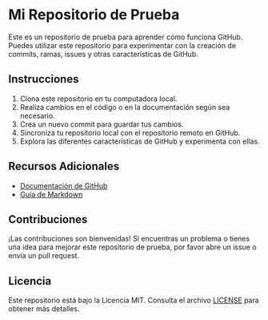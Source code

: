 # Mi Repositorio de Prueba

Este es un repositorio de prueba para aprender cómo funciona GitHub. Puedes utilizar este repositorio para experimentar con la creación de commits, ramas, issues y otras características de GitHub.

## Instrucciones

1. Clona este repositorio en tu computadora local.
2. Realiza cambios en el código o en la documentación según sea necesario.
3. Crea un nuevo commit para guardar tus cambios.
4. Sincroniza tu repositorio local con el repositorio remoto en GitHub.
5. Explora las diferentes características de GitHub y experimenta con ellas.

## Recursos Adicionales

- [Documentación de GitHub](https://docs.github.com)
- [Guía de Markdown](https://www.markdownguide.org/basic-syntax/)

## Contribuciones

¡Las contribuciones son bienvenidas! Si encuentras un problema o tienes una idea para mejorar este repositorio de prueba, por favor abre un issue o envía un pull request.

## Licencia

Este repositorio está bajo la Licencia MIT. Consulta el archivo [LICENSE](LICENSE) para obtener más detalles.